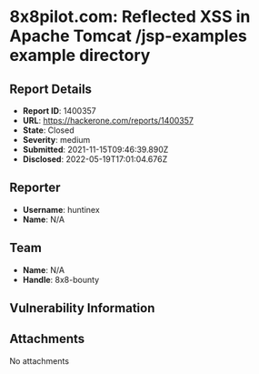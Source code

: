 # 8x8pilot.com: Reflected XSS in Apache Tomcat /jsp-examples example directory

## Report Details
- **Report ID**: 1400357
- **URL**: https://hackerone.com/reports/1400357
- **State**: Closed
- **Severity**: medium
- **Submitted**: 2021-11-15T09:46:39.890Z
- **Disclosed**: 2022-05-19T17:01:04.676Z

## Reporter
- **Username**: huntinex
- **Name**: N/A

## Team
- **Name**: N/A
- **Handle**: 8x8-bounty

## Vulnerability Information


## Attachments
No attachments
